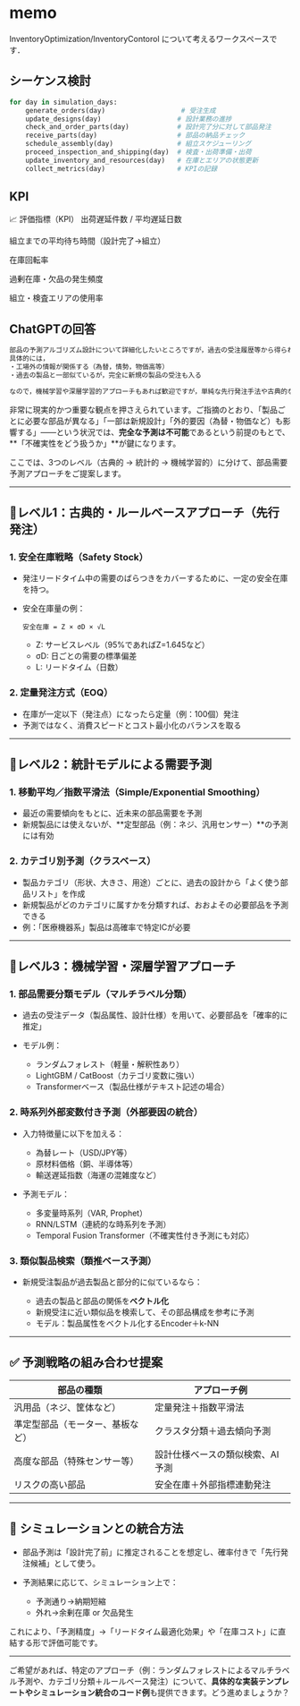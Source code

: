 # memo

InventoryOptimization/InventoryContorol について考えるワークスペースです．

## シーケンス検討

```py
for day in simulation_days:
    generate_orders(day)                   # 受注生成
    update_designs(day)                   # 設計業務の進捗
    check_and_order_parts(day)            # 設計完了分に対して部品発注
    receive_parts(day)                    # 部品の納品チェック
    schedule_assembly(day)                # 組立スケジューリング
    proceed_inspection_and_shipping(day)  # 検査・出荷準備・出荷
    update_inventory_and_resources(day)   # 在庫とエリアの状態更新
    collect_metrics(day)                  # KPIの記録
```

## KPI

📈 評価指標（KPI）
出荷遅延件数 / 平均遅延日数

組立までの平均待ち時間（設計完了→組立）

在庫回転率

過剰在庫・欠品の発生頻度

組立・検査エリアの使用率

## ChatGPTの回答

```txt
部品の予測アルゴリズム設計について詳細化したいところですが，過去の受注履歴等から得られる情報だけでは完全に予測するのが難しいと思われる要件で，悩んでいます．
具体的には，
・工場外の情報が関係する（為替，情勢，物価高等）
・過去の製品と一部似ているが，完全に新規の製品の受注も入る

なので，機械学習や深層学習的アプローチもあれば歓迎ですが，単純な先行発注手法や古典的なアルゴリズムも受け付けています．
```

非常に現実的かつ重要な観点を押さえられています。ご指摘のとおり、「製品ごとに必要な部品が異なる」「一部は新規設計」「外的要因（為替・物価など）も影響する」――という状況では、**完全な予測は不可能**であるという前提のもとで、\*\*「不確実性をどう扱うか」\*\*が鍵になります。

ここでは、3つのレベル（古典的 → 統計的 → 機械学習的）に分けて、部品需要予測アプローチをご提案します。

---

## 🔹レベル1：古典的・ルールベースアプローチ（先行発注）

### 1. **安全在庫戦略（Safety Stock）**

* 発注リードタイム中の需要のばらつきをカバーするために、一定の安全在庫を持つ。
* 安全在庫量の例：

  ```text
  安全在庫 = Z × σD × √L
  ```

  * Z: サービスレベル（95%であればZ=1.645など）
  * σD: 日ごとの需要の標準偏差
  * L: リードタイム（日数）

### 2. **定量発注方式（EOQ）**

* 在庫が一定以下（発注点）になったら定量（例：100個）発注
* 予測ではなく、消費スピードとコスト最小化のバランスを取る

---

## 🔹レベル2：統計モデルによる需要予測

### 1. **移動平均／指数平滑法（Simple/Exponential Smoothing）**

* 最近の需要傾向をもとに、近未来の部品需要を予測
* 新規製品には使えないが、\*\*定型部品（例：ネジ、汎用センサー）\*\*の予測には有効

### 2. **カテゴリ別予測（クラスベース）**

* 製品カテゴリ（形状、大きさ、用途）ごとに、過去の設計から「よく使う部品リスト」を作成
* 新規製品がどのカテゴリに属すかを分類すれば、おおよその必要部品を予測できる
* 例：「医療機器系」製品は高確率で特定ICが必要

---

## 🔹レベル3：機械学習・深層学習アプローチ

### 1. **部品需要分類モデル（マルチラベル分類）**

* 過去の受注データ（製品属性、設計仕様）を用いて、必要部品を「確率的に推定」
* モデル例：

  * ランダムフォレスト（軽量・解釈性あり）
  * LightGBM / CatBoost（カテゴリ変数に強い）
  * Transformerベース（製品仕様がテキスト記述の場合）

### 2. **時系列外部変数付き予測（外部要因の統合）**

* 入力特徴量に以下を加える：

  * 為替レート（USD/JPY等）
  * 原材料価格（銅、半導体等）
  * 輸送遅延指数（海運の混雑度など）
* 予測モデル：

  * 多変量時系列（VAR, Prophet）
  * RNN/LSTM（連続的な時系列を予測）
  * Temporal Fusion Transformer（不確実性付き予測にも対応）

### 3. **類似製品検索（類推ベース予測）**

* 新規受注製品が過去製品と部分的に似ているなら：

  * 過去の製品と部品の関係を**ベクトル化**
  * 新規受注に近い類似品を検索して、その部品構成を参考に予測
  * モデル：製品属性をベクトル化するEncoder＋k-NN

---

## ✅ 予測戦略の組み合わせ提案

| 部品の種類            | アプローチ例            |
| ---------------- | ----------------- |
| 汎用品（ネジ、筐体など）     | 定量発注＋指数平滑法        |
| 準定型部品（モーター、基板など） | クラスタ分類＋過去傾向予測     |
| 高度な部品（特殊センサー等）   | 設計仕様ベースの類似検索、AI予測 |
| リスクの高い部品         | 安全在庫＋外部指標連動発注     |

---

## 🔄 シミュレーションとの統合方法

* 部品予測は「設計完了前」に推定されることを想定し、確率付きで「先行発注候補」として使う。
* 予測結果に応じて、シミュレーション上で：

  * 予測通り→納期短縮
  * 外れ→余剰在庫 or 欠品発生

これにより、「予測精度」→「リードタイム最適化効果」や「在庫コスト」に直結する形で評価可能です。

---

ご希望があれば、特定のアプローチ（例：ランダムフォレストによるマルチラベル予測や、カテゴリ分類＋ルールベース発注）について、**具体的な実装テンプレートやシミュレーション統合のコード例**も提供できます。どう進めましょうか？
